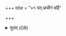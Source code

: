 +++
title = "०१ यत् प्राचीनं बर्हि"

+++
<details><summary>मूलम् (GR)</summary>

यत् प्राचीनं बर्हि स्तृणाति  
यज्ञाय च देवेभ्यश् चा वृश्चते ॥
</details>